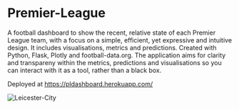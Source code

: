 # Premier-League

A football dashboard to show the recent, relative state of each Premier League team, with a focus on a simple, efficient, yet expressive and intuitive design. It includes visualisations, metrics and predictions. Created with Python, Flask, Plotly and football-data.org. The application aims for clarity and transpareny within the metrics, predictions and visualisations so you can interact with it as a tool, rather than a black box.

Deployed at https://pldashboard.herokuapp.com/

![Leicester-City](https://user-images.githubusercontent.com/41476809/115970455-5bb1d780-a53a-11eb-88fc-9c5a697cbc76.png)
